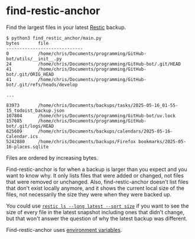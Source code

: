 # find-restic-anchor

Find the largest files in your latest [Restic](https://restic.net/) backup.

```
$ python3 find_restic_anchor/main.py
bytes       file
-----------------------------
0           /home/chris/Documents/programming/GitHub-bot/utils/__init__.py
24          /home/chris/Documents/programming/GitHub-bot/.git/HEAD
41          /home/chris/Documents/programming/GitHub-bot/.git/ORIG_HEAD
41          /home/chris/Documents/programming/GitHub-bot/.git/refs/heads/develop

...

83973       /home/chris/Documents/backups/tasks/2025-05-16_01-55-15_todoist_backup.json
107804      /home/chris/Documents/programming/GitHub-bot/uv.lock
157685      /home/chris/Documents/programming/GitHub-bot/.git/logs/HEAD
625609      /home/chris/Documents/backups/calendars/2025-05-16-Calendar.ics
5242880     /home/chris/Documents/backups/Firefox bookmarks/2025-05-16-places.sqlite
```

Files are ordered by increasing bytes.

Find-restic-anchor is for when a backup is larger than you expect and you want to know why. It only lists files that were added or changed, not files that were removed or unchanged. Also, find-restic-anchor doesn't list files that don't exist locally anymore, and it shows the current local size of the files, not necessarily the size they were when they were backed up.

You could use [`restic ls --long latest --sort size`](https://restic.readthedocs.io/en/stable/045_working_with_repos.html#listing-files-in-a-snapshot) if you want to see the size of every file in the latest snapshot including ones that didn't change, but that won't answer the question of why the latest backup was different.

Find-restic-anchor uses [environment variables](https://restic.readthedocs.io/en/stable/040_backup.html#environment-variables).
